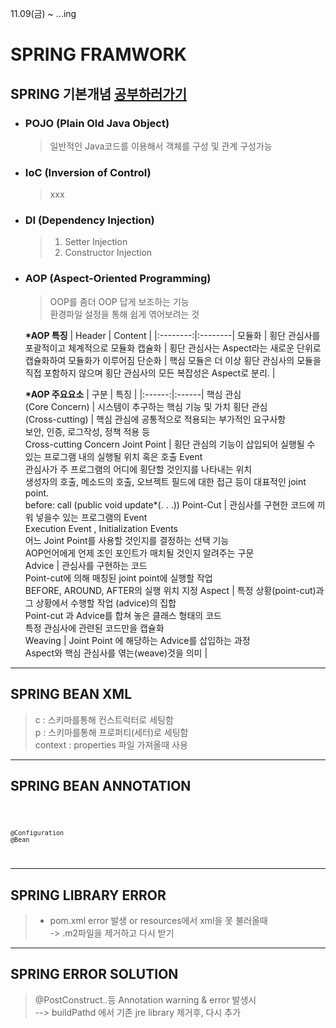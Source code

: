 11.09(금) ~ ...ing


SPRING FRAMWORK
=======

## **SPRING 기본개념** [공부하러가기](https://github.com/changhwa/reserve/wiki/Chapter-1.-%EC%8A%A4%ED%94%84%EB%A7%81%EC%9D%98-%ED%95%B5%EC%8B%AC-%EA%B0%9C%EB%85%90)

- ### **POJO** (Plain Old Java Object)
    > 일반적인 Java코드를 이용해서 객체를 구성 및 관계 구성가능
- ### **IoC** (Inversion of Control)
    > xxx

- ### **DI** (Dependency Injection)
    >1. Setter Injection
    >2. Constructor Injection

- ### **AOP** (Aspect-Oriented Programming)
    > OOP를 좀더 OOP 답게 보조하는 기능<br>
    > 환경파일 설정을 통해 쉽게 엮어보려는 것<p>
        
    __*AOP 특징__
    | Header | Content | 
    |:--------:|:--------|
    모듈화 | 횡단 관심사를 포괄적이고 체계적으로 모듈화
    캡슐화 | 횡단 관심사는 Aspect라는 새로운 단위로 캡슐화하여 모듈화가 이루어짐
    단순화 | 핵심 모듈은 더 이상 횡단 관심사의 모듈을 직접 포함하지 않으며 횡단 관심사의 모든 복잡성은 Aspect로 분리.
    |

    __*AOP 주요요소__
    | 구분 | 특징 |
    |:------:|:------|
    핵심 관심<br>(Core Concern) | 시스템이 추구하는 핵심 기능 및 가치 
    횡단 관심<br>(Cross-cutting) | 핵심 관심에 공통적으로 적용되는 부가적인 요구사항<br> 보안, 인증, 로그작성, 정책 적용 등<br> Cross-cutting Concern
    Joint Point | 횡단 관심의 기능이 삽입되어 실행될 수 있는 프로그램 내의 실행될 위치 혹은 호출 Event<br> 관심사가 주 프로그램의 어디에 횡단할 것인지를 나타내는 위치<br> 생성자의 호출, 메소드의 호출, 오브젝트 필드에 대한 접근 등이 대표적인 joint point.<br> before: call (public void update*(. . .))
    Point-Cut | 관심사를 구현한 코드에 끼워 넣을수 있는 프로그램의 Event<br> Execution Event , Initialization Events<br> 어느 Joint Point를 사용할 것인지를 결정하는 선택 기능<br> AOP언어에게 언제 조인 포인트가 매치될 것인지 알려주는 구문<br>
    Advice | 관심사를 구현하는 코드<br> Point-cut에 의해 매칭된 joint point에 실행할 작업<br> BEFORE, AROUND, AFTER의 실행 위치 지정
    Aspect | 특정 상황(point-cut)과 그 상황에서 수행할 작업 (advice)의 집합<br> Point-cut 과 Advice를 합쳐 놓은 클래스 형태의 코드<br> 특정 관심사에 관련된 코드만을 캡슐화<br>
    Weaving | Joint Point 에 해당하는 Advice를 삽입하는 과정<br> Aspect와 핵심 관심사를 엮는(weave)것을 의미 
    |


   

-----
## **SPRING BEAN XML**
>c : 스키마를통해 컨스트럭터로 세팅함<br> 
>p : 스키마를통해 프로퍼티(세터)로 세팅함<br>
>context : properties 파일 가져올때 사용

-----
## **SPRING BEAN ANNOTATION**
<code>
    
    @Configuration
    @Bean

</code>

-----
## **SPRING LIBRARY ERROR**
>- pom.xml error 발생 or resources에서 xml을 못 불러올때
<br> -> .m2파일을 제거하고 다시 받기

-----
## **SPRING ERROR SOLUTION**
>@PostConstruct..등 Annotation warning & error 발생시<br>
> --> buildPathd 에서 기존 jre library 제거후, 다시 추가



